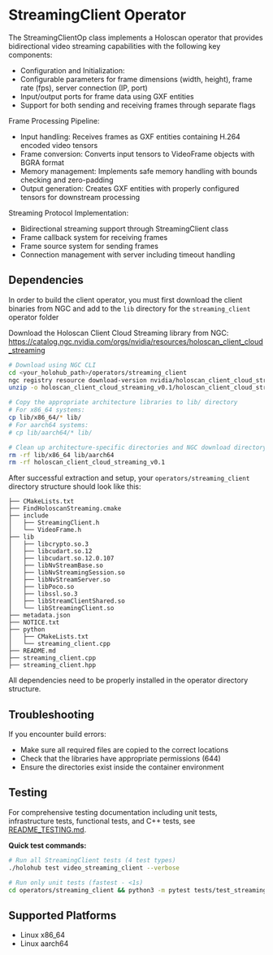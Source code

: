 # StreamingClient Operator

The StreamingClientOp class implements a Holoscan operator that provides bidirectional video streaming capabilities with the following key components:

- Configuration and Initialization:
- Configurable parameters for frame dimensions (width, height), frame rate (fps), server connection (IP, port)
- Input/output ports for frame data using GXF entities
- Support for both sending and receiving frames through separate flags

Frame Processing Pipeline:
- Input handling: Receives frames as GXF entities containing H.264 encoded video tensors
- Frame conversion: Converts input tensors to VideoFrame objects with BGRA format
- Memory management: Implements safe memory handling with bounds checking and zero-padding
- Output generation: Creates GXF entities with properly configured tensors for downstream processing

Streaming Protocol Implementation:
- Bidirectional streaming support through StreamingClient class
- Frame callback system for receiving frames
- Frame source system for sending frames
- Connection management with server including timeout handling


## Dependencies

In order to build the client operator, you must first download the client binaries from NGC and add to the `lib` directory for the `streaming_client` operator folder

Download the Holoscan Client Cloud Streaming library from NGC:
https://catalog.ngc.nvidia.com/orgs/nvidia/resources/holoscan_client_cloud_streaming

```bash
# Download using NGC CLI
cd <your_holohub_path>/operators/streaming_client
ngc registry resource download-version nvidia/holoscan_client_cloud_streaming:0.1
unzip -o holoscan_client_cloud_streaming_v0.1/holoscan_client_cloud_streaming.zip

# Copy the appropriate architecture libraries to lib/ directory
# For x86_64 systems:
cp lib/x86_64/* lib/
# For aarch64 systems:
# cp lib/aarch64/* lib/

# Clean up architecture-specific directories and NGC download directory
rm -rf lib/x86_64 lib/aarch64
rm -rf holoscan_client_cloud_streaming_v0.1
```

After successful extraction and setup, your `operators/streaming_client` directory structure should look like this:

```
├── CMakeLists.txt
├── FindHoloscanStreaming.cmake
├── include
│   ├── StreamingClient.h
│   └── VideoFrame.h
├── lib
│   ├── libcrypto.so.3
│   ├── libcudart.so.12
│   ├── libcudart.so.12.0.107
│   ├── libNvStreamBase.so
│   ├── libNvStreamingSession.so
│   ├── libNvStreamServer.so
│   ├── libPoco.so
│   ├── libssl.so.3
│   ├── libStreamClientShared.so
│   └── libStreamingClient.so
├── metadata.json
├── NOTICE.txt
├── python
│   ├── CMakeLists.txt
│   └── streaming_client.cpp
├── README.md
├── streaming_client.cpp
├── streaming_client.hpp
```

All dependencies need to be properly installed in the operator directory structure.

## Troubleshooting

If you encounter build errors:
- Make sure all required files are copied to the correct locations
- Check that the libraries have appropriate permissions (644)
- Ensure the directories exist inside the container environment 

## Testing

For comprehensive testing documentation including unit tests, infrastructure tests, functional tests, and C++ tests, see [README_TESTING.md](README_TESTING.md).

**Quick test commands:**
```bash
# Run all StreamingClient tests (4 test types)
./holohub test video_streaming_client --verbose

# Run only unit tests (fastest - <1s)
cd operators/streaming_client && python3 -m pytest tests/test_streaming_client_op.py -v
```

## Supported Platforms

- Linux x86_64
- Linux aarch64
